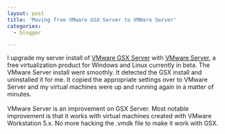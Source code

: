```yaml
---
layout: post
title: 'Moving from VMware GSX Server to VMWare Server'
categories:
  - blogger

---
```


I upgrade my server install of <a href="http://www.vmware.com/products/gsx/">VMware GSX Server</a> with <a href="http://www.vmware.com/products/server/">VMware Server</a>, a free virtualization product for Windows and Linux currently in beta.  The VMware Server install went smoothly.  It detected the GSX install and uninstalled it for me.  It copied the appropriate settings over to VMware Server and my virtual machines were up and running again in a matter of minutes.  <br /><br />VMware Server is an improvement on GSX Server.  Most notable improvement is that it works with virtual machines created with VMware Workstation 5.x.  No more hacking the .vmdk file to make it work with GSX.
